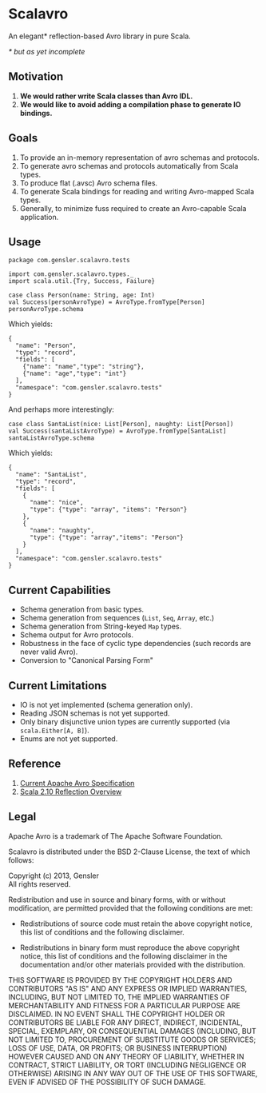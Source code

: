 # Scalavro

An elegant* reflection-based Avro library in pure Scala.

_* but as yet incomplete_

## Motivation
1. **We would rather write Scala classes than Avro IDL.**
2. **We would like to avoid adding a compilation phase to generate IO bindings.**

## Goals
1. To provide an in-memory representation of avro schemas and protocols.
2. To generate avro schemas and protocols automatically from Scala types.
3. To produce flat (.avsc) Avro schema files.
4. To generate Scala bindings for reading and writing Avro-mapped Scala types.
5. Generally, to minimize fuss required to create an Avro-capable Scala application.

## Usage

    package com.gensler.scalavro.tests

    import com.gensler.scalavro.types._
    import scala.util.{Try, Success, Failure}

    case class Person(name: String, age: Int)
    val Success(personAvroType) = AvroType.fromType[Person]
    personAvroType.schema

Which yields:

    {
      "name": "Person",
      "type": "record",
      "fields": [
        {"name": "name","type": "string"},
        {"name": "age","type": "int"}
      ],
      "namespace": "com.gensler.scalavro.tests"
    }

And perhaps more interestingly:

    case class SantaList(nice: List[Person], naughty: List[Person])
    val Success(santaListAvroType) = AvroType.fromType[SantaList]
    santaListAvroType.schema

Which yields:

    {
      "name": "SantaList",
      "type": "record",
      "fields": [
        {
          "name": "nice",
          "type": {"type": "array", "items": "Person"}
        },
        {
          "name": "naughty",
          "type": {"type": "array","items": "Person"}
        }
      ],
      "namespace": "com.gensler.scalavro.tests"
    }

## Current Capabilities
- Schema generation from basic types.
- Schema generation from sequences (`List`, `Seq`, `Array`, etc.)
- Schema generation from String-keyed `Map` types.
- Schema output for Avro protocols.
- Robustness in the face of cyclic type dependencies (such records are never valid Avro).
- Conversion to "Canonical Parsing Form"

## Current Limitations
- IO is not yet implemented (schema generation only).
- Reading JSON schemas is not yet supported.
- Only binary disjunctive union types are currently supported (via `scala.Either[A, B]`).
- Enums are not yet supported.

## Reference

1. [Current Apache Avro Specification](http://avro.apache.org/docs/current/spec.html)
1. [Scala 2.10 Reflection Overview](http://docs.scala-lang.org/overviews/reflection/overview.html)

## Legal

Apache Avro is a trademark of The Apache Software Foundation.

Scalavro is distributed under the BSD 2-Clause License, the text of which follows:

Copyright (c) 2013, Gensler  
All rights reserved.

Redistribution and use in source and binary forms, with or without modification, are permitted provided that the following conditions are met:

- Redistributions of source code must retain the above copyright notice, this list of conditions and the following disclaimer.

- Redistributions in binary form must reproduce the above copyright notice, this list of conditions and the following disclaimer in the documentation and/or other materials provided with the distribution.

THIS SOFTWARE IS PROVIDED BY THE COPYRIGHT HOLDERS AND CONTRIBUTORS "AS IS" AND ANY EXPRESS OR IMPLIED WARRANTIES, INCLUDING, BUT NOT LIMITED TO, THE IMPLIED WARRANTIES OF MERCHANTABILITY AND FITNESS FOR A PARTICULAR PURPOSE ARE DISCLAIMED. IN NO EVENT SHALL THE COPYRIGHT HOLDER OR CONTRIBUTORS BE LIABLE FOR ANY DIRECT, INDIRECT, INCIDENTAL, SPECIAL, EXEMPLARY, OR CONSEQUENTIAL DAMAGES (INCLUDING, BUT NOT LIMITED TO, PROCUREMENT OF SUBSTITUTE GOODS OR SERVICES; LOSS OF USE, DATA, OR PROFITS; OR BUSINESS INTERRUPTION) HOWEVER CAUSED AND ON ANY THEORY OF LIABILITY, WHETHER IN CONTRACT, STRICT LIABILITY, OR TORT (INCLUDING NEGLIGENCE OR OTHERWISE) ARISING IN ANY WAY OUT OF THE USE OF THIS SOFTWARE, EVEN IF ADVISED OF THE POSSIBILITY OF SUCH DAMAGE.
